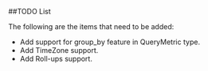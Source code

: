 ##TODO List

The following are the items that need to be added:
* Add support for group_by feature in QueryMetric type.
* Add TimeZone support.
* Add Roll-ups support.

